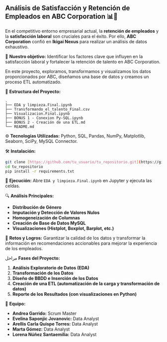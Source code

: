 ## Análisis de Satisfacción y Retención de Empleados en ABC Corporation 📊🤝

En el competitivo entorno empresarial actual, la **retención de empleados** y la **satisfacción laboral** son cruciales para el éxito. Por ello, **ABC Corporation** confió en **Ikigai Nexus** para realizar un análisis de datos exhaustivo.

🎯 **Nuestro objetivo:** Identificar los factores clave que influyen en la satisfacción laboral y fortalecer la retención de talento en ABC Corporation.

En este proyecto, exploramos, transformamos y visualizamos los datos proporcionados por ABC, diseñamos una base de datos y creamos un proceso ETL automatizado.

📂 **Estructura del Proyecto:**

```
.
├── EDA y limpieza.Final.ipynb
├── Transformando_el_talento_Final.csv
├── Visualizacion.Final.ipynb
├── BONUS 1 - Conexion Py-SQL.ipynb
├── BONUS 2 - Creación de una ETL.md
└── README.md
```

⚙️ **Tecnologías Utilizadas:** Python, SQL, Pandas, NumPy, Matplotlib, Seaborn, SciPy, MySQL Connector.

🛠️ **Instalación:**

```bash
git clone [https://github.com/tu_usuario/tu_repositorio.git](https://github.com/tu_usuario/tu_repositorio.git)
cd tu_repositorio
pip install -r requirements.txt
```

🚀 **Ejecución:** Abre `EDA y limpieza.Final.ipynb` en Jupyter y ejecuta las celdas.

🔍 **Análisis Principales:**

* **Distribución de Género**
* **Imputación y Detección de Valores Nulos**
* **Homogeneización de Columnas**
* **Creación de Base de Datos MySQL**
* **Visualizaciones (Histplot, Boxplot, Barplot, etc.)**

💪 **Retos y Logros:** Garantizar la calidad de los datos y transformar la información en recomendaciones accionables para mejorar la experiencia de los empleados.

 مراحل **Fases del Proyecto:**

1.  **Análisis Exploratorio de Datos (EDA)**
2.  **Transformación de los Datos**
3.  **Diseño de BBDD e Inserción de los Datos**
4.  **Creación de una ETL (automatización de la carga y transformación de datos)**
5.  **Reporte de los Resultados (con visualizaciones en Python)**

🤝 **Equipo:**

* **Andrea Garrido:** Scrum Master
* **Evelina Saponjic Jovanovic:** Data Analyst
* **Arellis Carla Quispe Torres:** Data Analyst
* **Marta Gómez:** Data Analyst
* **Lorena Núñez Santaemilia:** Data Analyst
